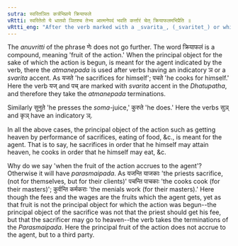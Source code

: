 ```yaml
---
sutra: स्वरितञितः कर्त्रभिप्राये क्रियाफले
vRtti: स्वरितेतो ये धातवो ञितश्च तेभ्य आत्मनेपदं भवति कर्त्तारं चेत् क्रियाफलमभिप्रैति ॥
vRtti_eng: "After the verb marked with a _svarita_, (_svaritet_) or which has an indicatory _n_ (_nit_), the terminations of the _Atmanepada_ are employed, when the fruit of the action accrues to the agent."
---
```

The _anuvritti_ of the phrase णेः does not go further. The word क्रियाफलं is a compound, meaning 'fruit of the action.' When the principal object for the sake of which the action is begun, is meant for the agent indicated by the verb, there the _atmanepada_ is used after verbs having an indicatory ञ or a _svarita_ accent. As यजते 'he sacrifices for himself'; पचते 'he cooks for himself.' Here the verb यज् and पच् are marked with _svarita_ accent in the _Dhatupatha_, and therefore they take the _atmanepada_ terminations.

Similarly सुनुते 'he presses the _soma_-juice,' कुरुते 'he does.' Here the verbs सुञ् and कृञ् have an indicatory ञ्.

In all the above cases, the principal object of the action such as getting heaven by performance of sacrifices, eating of food, &c., is meant for the agent. That is to say, he sacrifices in order that he himself may attain heaven, he cooks in order that he himself may eat, &c.

Why do we say 'when the fruit of the action accrues to the agent'? Otherwise it will have _parasmaipada_. As यजन्ति याजकाः 'the priests sacrifice, (not for themselves, but for their clients)' पचन्ति पाचकाः 'the cooks cook (for their masters)'; कुर्वन्ति कर्मकराः 'the menials work (for their masters).' Here though the fees and the wages are the fruits which the agent gets, yet as that fruit is not the principal object for which the action was begun--the principal object of the sacrifice was not that the priest should get his fee, but that the sacrificer may go to heaven--the verb takes the terminations of the _Parasmaipada_. Here the principal fruit of the action does not accrue to the agent, but to a third party.
